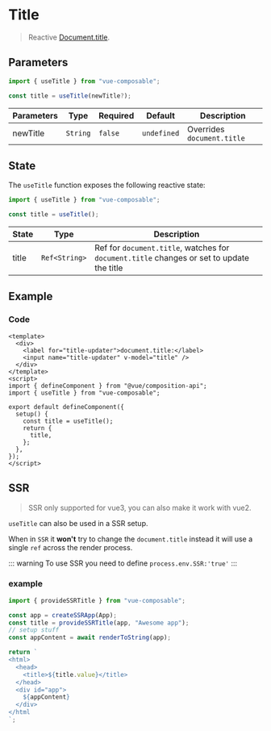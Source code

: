 # Title

> Reactive [Document.title](https://developer.mozilla.org/en-US/docs/Web/API/Document/title).

## Parameters

```js
import { useTitle } from "vue-composable";

const title = useTitle(newTitle?);
```

| Parameters | Type     | Required | Default     | Description                |
| ---------- | -------- | -------- | ----------- | -------------------------- |
| newTitle   | `String` | `false`  | `undefined` | Overrides `document.title` |

## State

The `useTitle` function exposes the following reactive state:

```js
import { useTitle } from "vue-composable";

const title = useTitle();
```

| State | Type          | Description                                                                               |
| ----- | ------------- | ----------------------------------------------------------------------------------------- |
| title | `Ref<String>` | Ref for `document.title`, watches for `document.title` changes or set to update the title |

## Example

<title-example/>

### Code

```vue
<template>
  <div>
    <label for="title-updater">document.title:</label>
    <input name="title-updater" v-model="title" />
  </div>
</template>
<script>
import { defineComponent } from "@vue/composition-api";
import { useTitle } from "vue-composable";

export default defineComponent({
  setup() {
    const title = useTitle();
    return {
      title,
    };
  },
});
</script>
```

## SSR

> SSR only supported for vue3, you can also make it work with vue2.

`useTitle` can also be used in a SSR setup.

When in `SSR` it **won't** try to change the `document.title` instead it will use a single `ref` across the render process.

::: warning
To use SSR you need to define `process.env.SSR:'true'`
:::

### example

```ts
import { provideSSRTitle } from "vue-composable";

const app = createSSRApp(App);
const title = provideSSRTitle(app, "Awesome app");
// setup stuff
const appContent = await renderToString(app);

return `
<html>
  <head>
    <title>${title.value}</title>
  </head>
  <div id="app">
    ${appContent}
  </div>
</html
`;
```
